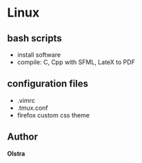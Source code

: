 # Linux

## bash scripts
* install software
* compile: C, Cpp with SFML, LateX to PDF

## configuration files

* .vimrc
* .tmux.conf
* firefox custom css theme

## Author
**Olstra**
